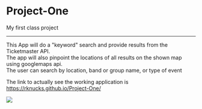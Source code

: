 # Project-One
My first class project 
________________

This App will do a "keyword" search and provide results from the Ticketmaster API.
<br>
The app will also pinpoint the locations of all results on the shown map using googlemaps api.
<br>
The user can search by location, band or group name, or type of event

The link to actually see the working application is https://rknucks.github.io/Project-One/

![](images/capture1.png)
